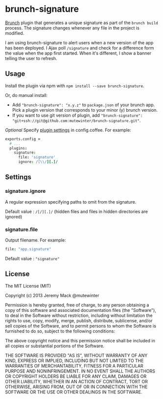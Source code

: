 # brunch-signature

[Brunch][] plugin that generates a unique signature as part of the `brunch
build` process. The signature changes whenever any file in the project is
modified.

I am using brunch-signature to alert users when a new version of the app has
been deployed. I Ajax poll `/signature` and check for a difference form the
value when the app first started. When it's different, I show a banner telling
the user to refresh.

## Usage

Install the plugin via npm with `npm install --save brunch-signature`.

Or, do manual install:

* Add `"brunch-signature": "x.y.z"` to `package.json` of your brunch app.
  Pick a plugin version that corresponds to your minor (y) brunch version.
* If you want to use git version of plugin, add
`"brunch-signature": "git+ssh://git@github.com:mutewinter/brunch-signature.git"`.

_Optional_ Specify [plugin settings](#settings) in config.coffee. For example:

```coffeescript
exports.config =
  # ...
  plugins:
    signature:
      file: 'signature'
      ignore: /[\\/][.]/
```

## Settings

### signature.ignore

A regular expression specifying paths to omit from the signature.

Default value : `/[/][.]/` (hidden files and files in hidden directories are ignored)

### signature.file

Output filename. For example:

```coffeescript
file: "app.signature"
```

Default value : `"signature"`

## License

The MIT License (MIT)

Copyright (c) 2013 Jeremy Mack @mutewinter

Permission is hereby granted, free of charge, to any person obtaining a copy
of this software and associated documentation files (the "Software"), to deal
in the Software without restriction, including without limitation the rights
to use, copy, modify, merge, publish, distribute, sublicense, and/or sell
copies of the Software, and to permit persons to whom the Software is
furnished to do so, subject to the following conditions:

The above copyright notice and this permission notice shall be included in
all copies or substantial portions of the Software.

THE SOFTWARE IS PROVIDED "AS IS", WITHOUT WARRANTY OF ANY KIND, EXPRESS OR
IMPLIED, INCLUDING BUT NOT LIMITED TO THE WARRANTIES OF MERCHANTABILITY,
FITNESS FOR A PARTICULAR PURPOSE AND NONINFRINGEMENT. IN NO EVENT SHALL THE
AUTHORS OR COPYRIGHT HOLDERS BE LIABLE FOR ANY CLAIM, DAMAGES OR OTHER
LIABILITY, WHETHER IN AN ACTION OF CONTRACT, TORT OR OTHERWISE, ARISING FROM,
OUT OF OR IN CONNECTION WITH THE SOFTWARE OR THE USE OR OTHER DEALINGS IN
THE SOFTWARE.

[Brunch]: http://brunch.io
